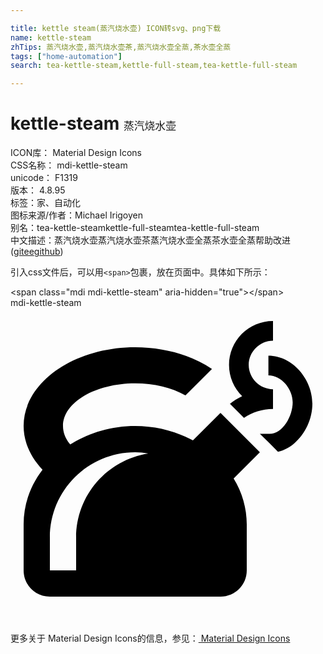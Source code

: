 ```yaml
---

title: kettle steam(蒸汽烧水壶) ICON转svg、png下载
name: kettle-steam
zhTips: 蒸汽烧水壶,蒸汽烧水壶茶,蒸汽烧水壶全蒸,茶水壶全蒸
tags: ["home-automation"]
search: tea-kettle-steam,kettle-full-steam,tea-kettle-full-steam

---
```


# kettle-steam  <small style="font-size: 60%;font-weight: 100">蒸汽烧水壶</small>


<div class="detail-page">
<p>
<span>
ICON库：
<span class="badge-secondary badge">Material Design Icons</span> 
</span>
<br/>
<span>
CSS名称：
<span class="badge-secondary badge">mdi-kettle-steam</span> 
</span>
<br/>
<span>
unicode：
<span class="badge-secondary badge">F1319</span> 
<copy-btn content='F1319' btn-title=""></copy-btn>
<copy-btn :content='String.fromCodePoint(parseInt("F1319", 16))' btn-title="复制U"></copy-btn>
</span>
<br/>
<span>
版本：
<span class="badge-secondary badge">4.8.95</span> 
</span><br/><span>标签：<span class="badge-light badge"><router-link to="/tags/home-automation.html">家、自动化</router-link></span></span>
<br/>
<span>图标来源/作者：<span class="badge-light badge">Michael Irigoyen</span></span> 
<br/>
<span>别名：<span class="badge-light badge">tea-kettle-steam</span><span class="badge-light badge">kettle-full-steam</span><span class="badge-light badge">tea-kettle-full-steam</span></span><br/><span class="zh-detail">中文描述：<span class="badge-primary badge">蒸汽烧水壶</span><span class="badge-primary badge">蒸汽烧水壶茶</span><span class="badge-primary badge">蒸汽烧水壶全蒸</span><span class="badge-primary badge">茶水壶全蒸</span><span class="help-link"><span>帮助改进</span>(<a href="https://gitee.com/liuwave/icon-helper/edit/master/json/material/kettle-steam.json" target="_blank" rel="noopener noreferrer">gitee</a><a href="https://github.com/liuwave/icon-helper/edit/master/json/material/kettle-steam.json" target="_blank" rel="noopener noreferrer">github</a></span>)</span><br/>
</p>
</div>
<div class="alert alert-dark">
  <i class="mdi mdi-kettle-steam mdi-48px"></i>
  <i class="mdi mdi-kettle-steam mdi-36px"></i>
  <i class="mdi mdi-kettle-steam mdi-24px"></i>
  <i class="mdi mdi-kettle-steam mdi-18px"></i>
</div>
<div>
  <p>引入css文件后，可以用<code>&lt;span&gt;</code>包裹，放在页面中。具体如下所示：    
  </p>
  <div class="alert alert-primary" style="font-size: 14px">
    &lt;span class="mdi mdi-kettle-steam" aria-hidden="true"&gt;&lt;/span&gt;
    <copy-btn content='<span class="mdi mdi-kettle-steam" aria-hidden="true"></span>'></copy-btn>
  </div>
  <div class="alert alert-secondary">
    <i class="mdi mdi-kettle-steam"
    style="font-size: 24px"
    aria-hidden="true"></i> mdi-kettle-steam
    <copy-btn content="mdi-kettle-steam" btn-title="复制图标名称"></copy-btn>
  </div>
</div>
<div id="svg" class="svg-wrap">
<svg xmlns="http://www.w3.org/2000/svg" viewBox="0 0 24 24"><path d="M19 11L16 8L13.9 10.1C12.58 9.38 11.05 9 9.5 9C7.65 9 5.95 9.53 4.55 10.41C4.19 9.97 4 9.5 4 9C4 7.21 6.46 5.75 9.5 5.75C10.93 5.75 12.3 6.08 13.33 6.67L15.35 4.65C13.77 3.59 11.68 3 9.5 3C4.81 3 1 5.69 1 9C1 10.19 1.5 11.34 2.44 12.33C1.53 13.5 1 14.96 1 16.5V20C1 21.11 1.89 22 3 22H16C17.11 22 18 21.11 18 20V16.5C18 15.28 17.66 14.07 17 13L19 11M5 17.5V20H3V17.5C3 13.91 5.91 11 9.5 11C9.84 11 10.17 11.04 10.5 11.09C7.39 11.57 5 14.25 5 17.5M23 7.3C23 8.93 21.91 10.6 20.38 10.97L19.71 10.29L19 9.6H19.75C20.75 9.6 21.5 8.22 21.5 7.2C21.5 6.18 20.65 5.14 19.65 5.14V3.64C21.5 3.64 23 5.45 23 7.3M17.65 6.73C17.03 6.12 16.65 5.28 16.65 4.35C16.65 2.5 18.15 1 20 1V2.5C19 2.5 18.15 3.33 18.15 4.35C18.15 5.37 19 6.2 20 6.2V7.7C19.18 7.7 18.42 7.95 17.79 8.38L16.72 7.31C17 7.09 17.32 6.89 17.65 6.73Z" /></svg>
</div>
<detail full-name='mdi-kettle-steam'></detail>
    
<div><p>更多关于 Material Design Icons的信息，参见：<a target="_blank" href="https://iconhelper.cn/material.html"> Material Design Icons</a>
</p></div>
